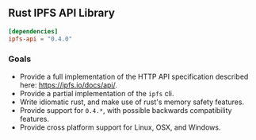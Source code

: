 ## Rust IPFS API Library

```toml
[dependencies]
ipfs-api = "0.4.0"
```

### Goals

  * Provide a full implementation of the HTTP API specification described here: https://ipfs.io/docs/api/.
  * Provide a partial implementation of the `ipfs` cli.
  * Write idiomatic rust, and make use of rust's memory safety features.
  * Provide support for `0.4.*`, with possible backwards compatibility features.
  * Provide cross platform support for Linux, OSX, and Windows.
